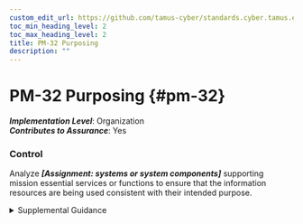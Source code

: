 ```yaml
---
custom_edit_url: https://github.com/tamus-cyber/standards.cyber.tamus.edu/tree/main/static/content/tamus.edu/TAMUS_profile.xml
toc_min_heading_level: 2
toc_max_heading_level: 2
title: PM-32 Purposing
description: ""
---
```


# PM-32 Purposing {#pm-32}

_**Implementation Level**_: Organization\
_**Contributes to Assurance**_: Yes

### Control

Analyze _**[Assignment: systems or system components]**_ supporting mission essential services or functions to ensure that the information resources are being used consistent with their intended purpose.

<details>
  <summary>Supplemental Guidance</summary>

Analyze _**[Assignment: systems or system components]**_ supporting mission essential services or functions to ensure that the information resources are being used consistent with their intended purpose.

</details>

